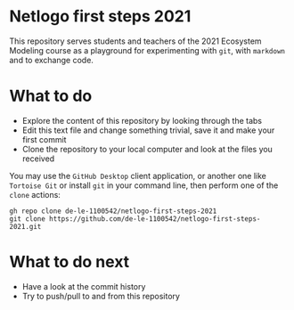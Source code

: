 # Netlogo first steps 2021

This repository serves students and teachers of the 2021 Ecosystem Modeling course as a playground for experimenting with `git`, with `markdown` and to exchange code.

# What to do

* Explore the content of this repository by looking through the tabs
* Edit this text file and change something trivial, save it and make your first commit
* Clone the repository to your local computer and look at the files you received

You may use the `GitHub Desktop` client application, or another one like `Tortoise Git` or install `git` in your command line, then perform one of the `clone` actions:

```
gh repo clone de-le-1100542/netlogo-first-steps-2021
git clone https://github.com/de-le-1100542/netlogo-first-steps-2021.git
```
# What to do next

* Have a look at the commit history
* Try to push/pull to and from this repository
